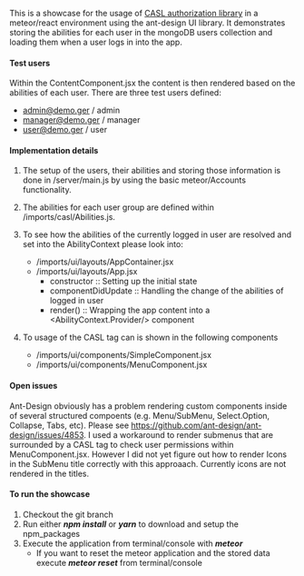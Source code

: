 This is a showcase for the usage of [CASL authorization library](https://github.com/stalniy/casl) in a meteor/react environment using the ant-design UI library. It demonstrates storing the abilities for each user in the mongoDB users collection and loading them when a user logs in into the app.

#### Test users
Within the ContentComponent.jsx the content is then rendered based on the abilities of each user. There are three test users defined:
*  admin@demo.ger / admin
*  manager@demo.ger / manager
*  user@demo.ger / user

#### Implementation details
1) The setup of the users, their abilities and storing those information is done in /server/main.js by using the basic meteor/Accounts functionality.

2) The abilities for each user group are defined within /imports/casl/Abilities.js.

3) To see how the abilities of the currently logged in user are resolved and set into the AbilityContext please look into:
    *  /imports/ui/layouts/AppContainer.jsx
    *  /imports/ui/layouts/App.jsx
        *  constructor :: Setting up the initial state
        *  componentDidUpdate :: Handling the change of the abilities of logged in user
        *  render() :: Wrapping the app content into a <AbilityContext.Provider/> component
        
4) To usage of the CASL </Can> tag can is shown in the following components
    *  /imports/ui/components/SimpleComponent.jsx
    *  /imports/ui/components/MenuComponent.jsx

#### Open issues
Ant-Design obviously has a problem rendering custom components inside of several structured compoents (e.g. Menu/SubMenu, Select.Option, Collapse, Tabs, etc). Please see https://github.com/ant-design/ant-design/issues/4853. I used a workaround to render submenus that are surrounded by a CASL <Can/> tag to check user permissions within MenuComponent.jsx. However I did not yet figure out how to render Icons in the SubMenu title correctly with this approaach. Currently icons are not rendered in the titles.

#### To run the showcase
1) Checkout the git branch
2) Run either **_npm install_** or **_yarn_** to download and setup the npm_packages
3) Execute the application from terminal/console with **_meteor_**
    *  If you want to reset the meteor application and the stored data execute **_meteor reset_** from terminal/console 